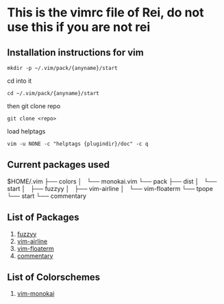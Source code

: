# This is the vimrc file of Rei, do not use this if you are not rei

## Installation instructions for vim
```(bash)
mkdir -p ~/.vim/pack/{anyname}/start

```

cd into it
```(bash)
cd ~/.vim/pack/{anyname}/start
```

then git clone repo
```(bash)
git clone <repo>
```

load helptags
```(bash)
vim -u NONE -c "helptags {plugindir}/doc" -c q

```

## Current packages used
$HOME/.vim
├── colors
│   └── monokai.vim
└── pack
    ├── dist
    │   └── start
    │       ├── fuzzyy
    │       ├── vim-airline
    │       └── vim-floaterm
    └── tpope
        └── start
            └── commentary

## List of Packages
1. [fuzzyy](https://github.com/Donaldttt/fuzzyy)
2. [vim-airline](https://github.com/vim-airline/vim-airline)
3. [vim-floaterm](https://github.com/voldikss/vim-floaterm)
4. [commentary](https://tpope.io/vim/commentary.git)

## List of Colorschemes
1. [vim-monokai](https://github.com/crusoexia/vim-monokai)
